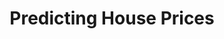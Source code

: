 ---
layout: page
title: Predicting House Prices
description: Python · Advanced Regression Techniques · Price Prediction
img: assets/img/house.jpg
importance: 2
category: data science
github: https://github.com/slaisha/Machine-Learning---Linear-Models
redirect: https://github.com/slaisha/Machine-Learning---Linear-Models
---
